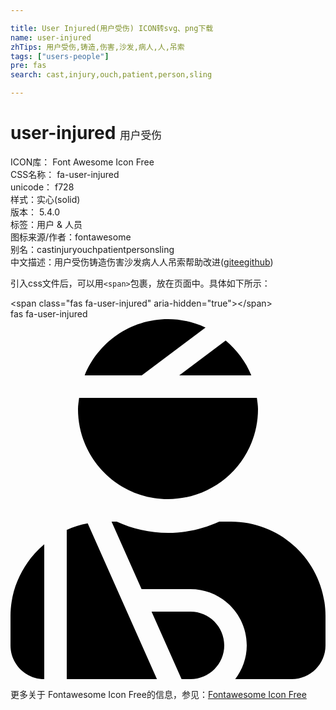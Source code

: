 ```yaml
---

title: User Injured(用户受伤) ICON转svg、png下载
name: user-injured
zhTips: 用户受伤,铸造,伤害,沙发,病人,人,吊索
tags: ["users-people"]
pre: fas
search: cast,injury,ouch,patient,person,sling

---
```


# user-injured  <small style="font-size: 60%;font-weight: 100">用户受伤</small>


<div class="detail-page">
<p>
<span>
ICON库：
<span class="badge-secondary badge">Font Awesome Icon Free</span> 
</span>
<br/>
<span>
CSS名称：
<span class="badge-secondary badge">fa-user-injured</span> 
</span>
<br/>
<span>
unicode：
<span class="badge-secondary badge">f728</span> 
<copy-btn content='f728' btn-title=""></copy-btn>
<copy-btn :content='String.fromCodePoint(parseInt("f728", 16))' btn-title="复制U"></copy-btn>
</span><br/><span>样式：<span class="badge-light badge">实心(solid)</span></span>
<br/>
<span>
版本：
<span class="badge-secondary badge">5.4.0</span> 
</span><br/><span>标签：<span class="badge-light badge"><router-link to="/tags/users-people.html">用户 & 人员</router-link></span></span>
<br/>
<span>图标来源/作者：<span class="badge-light badge">fontawesome</span></span> 
<br/>
<span>别名：<span class="badge-light badge">cast</span><span class="badge-light badge">injury</span><span class="badge-light badge">ouch</span><span class="badge-light badge">patient</span><span class="badge-light badge">person</span><span class="badge-light badge">sling</span></span><br/><span class="zh-detail">中文描述：<span class="badge-primary badge">用户受伤</span><span class="badge-primary badge">铸造</span><span class="badge-primary badge">伤害</span><span class="badge-primary badge">沙发</span><span class="badge-primary badge">病人</span><span class="badge-primary badge">人</span><span class="badge-primary badge">吊索</span><span class="help-link"><span>帮助改进</span>(<a href="https://gitee.com/liuwave/icon-helper/edit/master/json/fontawesome/solid/user-injured.json" target="_blank" rel="noopener noreferrer">gitee</a><a href="https://github.com/liuwave/icon-helper/edit/master/json/fontawesome/solid/user-injured.json" target="_blank" rel="noopener noreferrer">github</a></span>)</span><br/>
</p>
</div>
<div class="alert alert-dark">
  <i class="fas fa-user-injured fa-xs"></i>
  <i class="fas fa-user-injured fa-sm"></i>
  <i class="fas fa-user-injured fa-lg"></i>
  <i class="fas fa-user-injured fa-2x"></i>
  <i class="fas fa-user-injured fa-3x"></i>
  <i class="fas fa-user-injured fa-5x"></i>
  <i class="fas fa-user-injured fa-7x"></i>
</div>
<div>
  <p>引入css文件后，可以用<code>&lt;span&gt;</code>包裹，放在页面中。具体如下所示：    
  </p>
  <div class="alert alert-primary" style="font-size: 14px">
    &lt;span class="fas fa-user-injured" aria-hidden="true"&gt;&lt;/span&gt;
    <copy-btn content='<span class="fas fa-user-injured" aria-hidden="true"></span>'></copy-btn>
  </div>
  <div class="alert alert-secondary">
    <i class="fas fa-user-injured"
    style="font-size: 24px"
    aria-hidden="true"></i> fas fa-user-injured
    <copy-btn content="fas fa-user-injured" btn-title="复制图标名称"></copy-btn>
  </div>
</div>
<div id="svg" class="svg-wrap">
<svg xmlns="http://www.w3.org/2000/svg" viewBox="0 0 448 512"><path d="M277.37 11.98C261.08 4.47 243.11 0 224 0c-53.69 0-99.5 33.13-118.51 80h81.19l90.69-68.02zM342.51 80c-7.9-19.47-20.67-36.2-36.49-49.52L239.99 80h102.52zM224 256c70.69 0 128-57.31 128-128 0-5.48-.95-10.7-1.61-16H97.61c-.67 5.3-1.61 10.52-1.61 16 0 70.69 57.31 128 128 128zM80 299.7V512h128.26l-98.45-221.52A132.835 132.835 0 0 0 80 299.7zM0 464c0 26.51 21.49 48 48 48V320.24C18.88 344.89 0 381.26 0 422.4V464zm256-48h-55.38l42.67 96H256c26.47 0 48-21.53 48-48s-21.53-48-48-48zm57.6-128h-16.71c-22.24 10.18-46.88 16-72.89 16s-50.65-5.82-72.89-16h-7.37l42.67 96H256c44.11 0 80 35.89 80 80 0 18.08-6.26 34.59-16.41 48H400c26.51 0 48-21.49 48-48v-41.6c0-74.23-60.17-134.4-134.4-134.4z"/></svg>
</div>
<detail full-name='fa-user-injured'></detail>
    
<div><p>更多关于  Fontawesome Icon Free的信息，参见：<a target="_blank" href="https://iconhelper.cn/fontawesome.html">Fontawesome Icon Free</a>
</p></div>
